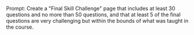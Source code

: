 Prompt: Create a "Final Skill Challenge" page that includes at least 30 questions and no more than 50 questions, and that at least 5 of the final questions are very challenging but within the bounds of what was taught in the course.